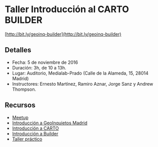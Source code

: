 # Taller Introducción al CARTO BUILDER

[http://bit.ly/geoinq-builder](http://bit.ly/geoinq-builder)

## Detalles

* Fecha: 5 de noviembre de 2016
* Duración: 3h, de 10 a 13h.
* Lugar: Auditorio, Medialab-Prado (Calle de la Alameda, 15, 28014 Madrid)
* Instructores: Ernesto Martínez, Ramiro Aznar, Jorge Sanz y Andrew Thompson.

## Recursos

* [Meetup](https://www.meetup.com/es-ES/Geoinquietos-MAD/events/234912577/)
* [Introducción a GeoInquietos Madrid](http://slides.com/ramiroaznar/postgis-cartocss-3/fullscreen)
* [Introducción a CARTO](https://docs.google.com/presentation/d/1pznaIkdXFeXaHL14TFBkZGZDmBEOHH3YVzFIgdrBz_A/edit?usp=sharing)
* [Introducción a Builder](https://docs.google.com/presentation/d/1QfI_86qr5c9c1qE76bZR86Q6mCs2Vn357lMPwBmna6Y/edit?usp=sharing)
* [Taller práctico](http://bit.ly/161105-intro-builder)
